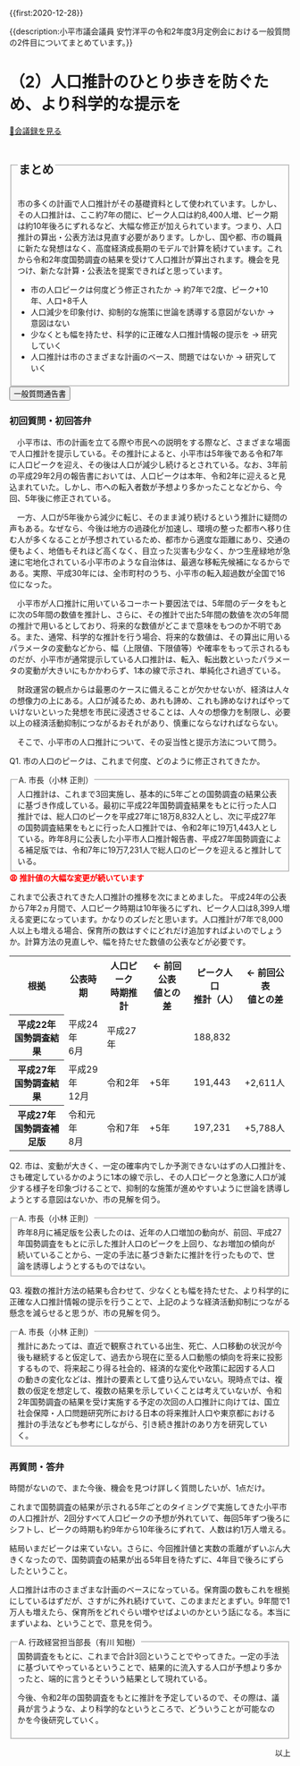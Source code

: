 {{first:2020-12-28}}

{{description:小平市議会議員 安竹洋平の令和2年度3月定例会における一般質問の2件目についてまとめています。}}

# （2）人口推計のひとり歩きを防ぐため、より科学的な提示を

<p id="read-kaigiroku"><a href="https://ssp.kaigiroku.net/tenant/kodaira/SpMinuteView.html?council_id=1116&schedule_id=4&minute_id=211&is_search=true">📄会議録を見る</a></p>

<fieldset class="pnt">
  <legend><h2> まとめ </h2></legend>

市の多くの計画で人口推計がその基礎資料として使われています。しかし、その人口推計は、ここ約7年の間に、ピーク人口は約8,400人増、ピーク期は約10年後ろにずれるなど、大幅な修正が加えられています。つまり、人口推計の算出・公表方法は見直す必要があります。しかし、国や都、市の職員に新たな発想はなく、高度経済成長期のモデルで計算を続けています。これから令和2年度国勢調査の結果を受けて人口推計が算出されます。機会を見つけ、新たな計算・公表法を提案できればと思っています。

- 市の人口ピークは何度どう修正されたか → 約7年で2度、ピーク+10年、人口+8千人
- 人口減少を印象付け、抑制的な施策に世論を誘導する意図がないか → 意図はない
- 少なくとも幅を持たせ、科学的に正確な人口推計情報の提示を → 研究していく
- 人口推計は市のさまざまな計画のベース、問題ではないか → 研究していく

</fieldset>

<script src="https://documentcloud.adobe.com/view-sdk/main.js" defer></script>
<script type="text/javascript">
const showPDF = (url) => {
    const adobeDCView = new AdobeDC.View({clientId: "897dee58a3dd4a01b1de491cc8e563c3", locale: "ja-JP"});
    const fileName = (url.match(/^(?:[^:\/?#]+:)?(?:\/\/[^\/?#]*)?(?:([^?#]*\/)([^\/?#]*))?(\?[^#]*)?(?:#.*)?$/) ?? [])[2];
    adobeDCView.previewFile({
        content:   {location: {url: url}},
        metaData: {fileName: fileName}
    }, {embedMode: "LIGHT_BOX"});
}
</script>

<button onclick='showPDF("./202003-ippan-situmon-yasutake-2.pdf")' class="pdf-view-button">
<i class="fa fa-file-pdf-o" aria-hidden="true"></i> 一般質問通告書
</button>

<h3>初回質問・初回答弁</h3>

<div class="letter">

　小平市は、市の計画を立てる際や市民への説明をする際など、さまざまな場面で人口推計を提示している。その推計によると、小平市は5年後である令和7年に人口ピークを迎え、その後は人口が減少し続けるとされている。なお、3年前の平成29年2月の報告書においては、人口ピークは本年、令和2年に迎えると見込まれていた。しかし、市への転入者数が予想より多かったことなどから、今回、5年後に修正されている。

　一方、人口が5年後から減少に転じ、そのまま減り続けるという推計に疑問の声もある。なぜなら、今後は地方の過疎化が加速し、環境の整った都市へ移り住む人が多くなることが予想されているため、都市から適度な距離にあり、交通の便もよく、地価もそれほど高くなく、目立った災害も少なく、かつ生産緑地が急速に宅地化されている小平市のような自治体は、最適な移転先候補になるからである。実際、平成30年には、全市町村のうち、小平市の転入超過数が全国で16位になった。

　小平市が人口推計に用いているコーホート要因法では、5年間のデータをもとに次の5年間の数値を推計し、さらに、その推計で出た5年間の数値を次の5年間の推計で用いるとしており、将来的な数値がどこまで意味をもつのか不明である。また、通常、科学的な推計を行う場合、将来的な数値は、その算出に用いるパラメータの変動などから、幅（上限値、下限値等）や確率をもって示されるものだが、小平市が通常提示している人口推計は、転入、転出数といったパラメータの変動が大きいにもかかわらず、1本の線で示され、単純化され過ぎている。

　財政運営の観点からは最悪のケースに備えることが欠かせないが、経済は人々の想像力の上にある。人口が減るため、あれも諦め、これも諦めなければやっていけないといった発想を市民に浸透させることは、人々の想像力を制限し、必要以上の経済活動抑制につながるおそれがあり、慎重にならなければならない。

　そこで、小平市の人口推計について、その妥当性と提示方法について問う。

<span class="q-a">Q1.</span> 市の人口のピークは、これまで何度、どのように修正されてきたか。

<fieldset class="touben">
<legend><span class="q-a">A.</span> 市長（小林 正則）</legend>
人口推計は、これまで3回実施し、基本的に5年ごとの国勢調査の結果公表に基づき作成している。最初に平成22年国勢調査結果をもとに行った人口推計では、総人口のピークを平成27年に18万8,832人とし、次に平成27年の国勢調査結果をもとに行った人口推計では、令和2年に19万1,443人としている。昨年8月に公表した小平市人口推計報告書、平成27年国勢調査による補足版では、令和7年に19万7,231人で総人口のピークを迎えると推計している。

</fieldset>

<div class="tips">
<strong style="color:red">😩 推計値の大幅な変更が続いています</strong>

これまで公表されてきた人口推計の推移を次にまとめました。
平成24年の公表から7年2ヵ月間で、人口ピーク時期は10年後ろにずれ、ピーク人口は8,399人増える変更になっています。かなりのズレだと思います。人口推計が7年で8,000人以上も増える場合、保育所の数はすぐにどれだけ追加すればよいのでしょうか。計算方法の見直しや、幅を持たせた数値の公表などが必要です。

<div class="table-wrapper" style="white-space:nowrap">
  <table class="simple">
    <tr><th>根拠</th><th>公表時期</th><th>人口ピーク<br>時期推計</th><th>← 前回公表<br>値との差</th><th>ピーク人口<br>推計（人）</th><th>← 前回公表<br>値との差</th></tr>
    <tr><th stlye="white-space:nowrap">平成22年<br>国勢調査結果</th><td stlye="white-space:nowrap">平成24年<br>6月</td><td>平成27年</td><td></td><td>188,832</td><td></td></tr>
    <tr><th stlye="white-space:nowrap">平成27年<br>国勢調査結果</th><td stlye="white-space:nowrap">平成29年<br>12月</b></td><td>令和2年</td><td>+5年</td><td>191,443</td><td>+2,611人</td></tr>
    <tr><th stlye="white-space:nowrap">平成27年<br>国勢調査補足版</th><td stlye="white-space:nowrap">令和元年<br>8月</td><td>令和7年</td><td>+5年</td><td>197,231</td><td>+5,788人</td></tr>
  </table>
</div>

</div>

<span class="q-a">Q2.</span> 市は、変動が大きく、一定の確率内でしか予測できないはずの人口推計を、さも確定しているかのように1本の線で示し、その人口ピークと急激に人口が減少する様子を印象づけることで、抑制的な施策が進めやすいように世論を誘導しようとする意図はないか、市の見解を伺う。

<fieldset class="touben">
<legend><span class="q-a">A.</span> 市長（小林 正則）</legend>
昨年8月に補足版を公表したのは、近年の人口増加の動向が、前回、平成27年国勢調査をもとに示した推計人口のピークを上回り、なお増加の傾向が続いていることから、一定の手法に基づき新たに推計を行ったもので、世論を誘導しようとするものではない。
</fieldset>

<span class="q-a">Q3.</span> 複数の推計方法の結果も合わせて、少なくとも幅を持たせた、より科学的に正確な人口推計情報の提示を行うことで、上記のような経済活動抑制につながる懸念を減らせると思うが、市の見解を伺う。

<fieldset class="touben">
<legend><span class="q-a">A.</span> 市長（小林 正則）</legend>
推計にあたっては、直近で観察されている出生、死亡、人口移動の状況が今後も継続すると仮定して、過去から現在に至る人口動態の傾向を将来に投影するもので、将来起こり得る社会的、経済的な変化や政策に起因する人口の動きの変化などは、推計の要素として盛り込んでいない。現時点では、複数の仮定を想定して、複数の結果を示していくことは考えていないが、令和2年国勢調査の結果を受け実施する予定の次回の人口推計に向けては、国立社会保障・人口問題研究所における日本の将来推計人口や東京都における推計の手法なども参考にしながら、引き続き推計のあり方を研究していく。
</fieldset>

</div>

### 再質問・答弁

時間がないので、また今後、機会を見つけ詳しく質問したいが、1点だけ。

これまで国勢調査の結果が示される5年ごとのタイミングで実施してきた小平市の人口推計が、2回分すべて人口ピークの予想が外れていて、毎回5年ずつ後ろにシフトし、ピークの時期も約9年から10年後ろにずれて、人数は約1万人増える。

結局いまだピークは来ていない。さらに、今回推計値と実数の乖離がずいぶん大きくなったので、国勢調査の結果が出る5年目を待たずに、4年目で後ろにずらしたということ。

人口推計は市のさまざまな計画のベースになっている。保育園の数もこれを根拠にしているはずだが、さすがに外れ続けていて、このままだとまずい。9年間で1万人も増えたら、保育所をどれぐらい増やせばよいのかという話になる。本当にまずいよね、ということで、意見を伺う。


<fieldset class="touben">
<legend><span class="q-a">A.</span> 行政経営担当部長（有川 知樹）</legend>
国勢調査をもとに、これまで合計3回ということでやってきた。一定の手法に基づいてやっているということで、結果的に流入する人口が予想より多かったと、端的に言うとそういう結果として現れている。

今後、令和2年の国勢調査をもとに推計を予定しているので、その際は、議員が言うような、より科学的なというところで、どういうことが可能なのかを今後研究していく。
</fieldset>

<p style="text-align:right">以上</p>
